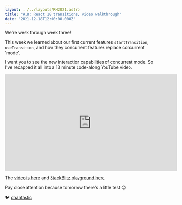 ```yaml
---
layout: ../../layouts/RH2021.astro
title: "#18: React 18 transitions, video walkthrough"
date: "2021-12-18T12:00:00.000Z"
---
```


We're week through week three!

This week we learned about our first current features `startTransition`, `useTransition`, and how they concurrent features replace concurrent 'mode'.

I want you to see the new interaction capabilities of concurrent mode. So I've recapped it all into a 13 minute code-along YouTube video.

<iframe width="560" height="315" src="https://www.youtube.com/embed/Kd0d-9RQHSw" title="YouTube video player" frameborder="0" allow="accelerometer; autoplay; clipboard-write; encrypted-media; gyroscope; picture-in-picture" allowfullscreen></iframe>

The [video is here](https://youtu.be/Kd0d-9RQHSw) and [StackBlitz playground here](https://stackblitz.com/edit/react-kyt8pm).

Pay close attention because tomorrow there's a little test 😊

🐦 [chantastic](https://chan.dev/twitter)